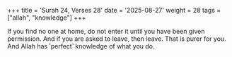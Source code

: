 +++
title = 'Surah 24, Verses 28'
date = '2025-08-27'
weight = 28
tags = ["allah", "knowledge"]
+++

If you find no one at home, do not enter it until you have been given permission. And if you are asked to leave, then leave. That is purer for you. And Allah has ˹perfect˺ knowledge of what you do.
